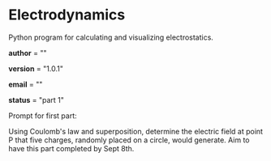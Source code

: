 # Electrodynamics
Python program for calculating and visualizing electrostatics.

__author__ = ""

__version__ = "1.0.1"

__email__ = ""

__status__ = "part 1"

Prompt for first part:

Using Coulomb's law and superposition, determine the electric field at point P that five charges, randomly placed on a circle, would generate. Aim to have this part completed by Sept 8th.
